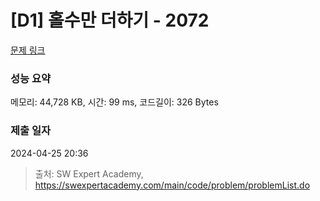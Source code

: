 # [D1] 홀수만 더하기 - 2072 

[문제 링크](https://swexpertacademy.com/main/code/problem/problemDetail.do?contestProbId=AV5QSEhaA5sDFAUq) 

### 성능 요약

메모리: 44,728 KB, 시간: 99 ms, 코드길이: 326 Bytes

### 제출 일자

2024-04-25 20:36



> 출처: SW Expert Academy, https://swexpertacademy.com/main/code/problem/problemList.do